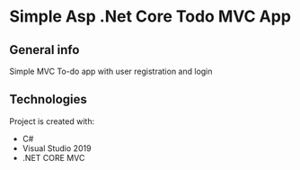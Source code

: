 # Simple Asp .Net Core Todo MVC App

## General info
Simple MVC To-do app with user registration and login

## Technologies
Project is created with:
* C#
* Visual Studio 2019
* .NET CORE MVC
